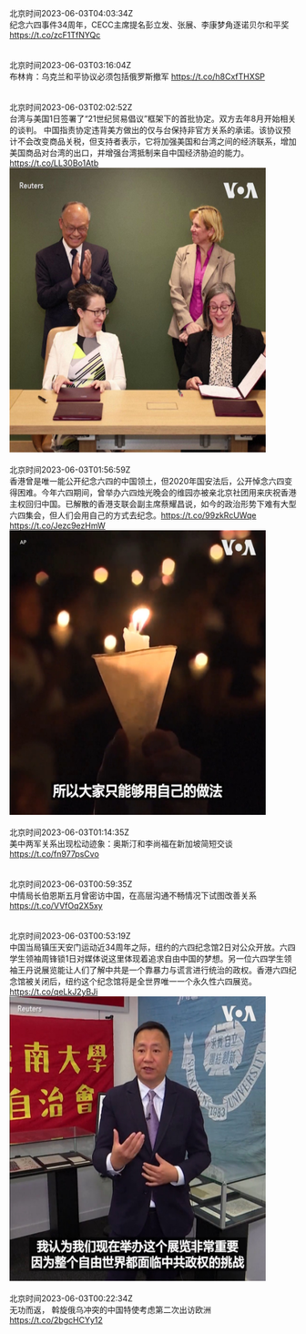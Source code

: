 北京时间2023-06-03T04:03:34Z<br>纪念六四事件34周年，CECC主席提名彭立发、张展、李康梦角逐诺贝尔和平奖 https://t.co/zcF1TfNYQc<br><br><br>北京时间2023-06-03T03:16:04Z<br>布林肯：乌克兰和平协议必须包括俄罗斯撤军 https://t.co/h8CxfTHXSP<br><br><br>北京时间2023-06-03T02:02:52Z<br>台湾与美国1日签署了“21世纪贸易倡议”框架下的首批协定。双方去年8月开始相关的谈判。 中国指责协定违背美方做出的仅与台保持非官方关系的承诺。该协议预计不会改变商品关税，但支持者表示，它将加强美国和台湾之间的经济联系，增加美国商品对台湾的出口，并增强台湾抵制来自中国经济胁迫的能力。 https://t.co/LL30Bo1Atb<br><img src='/temp/video/2023/t-Month-6/w-Day-03/VOAChinese/1664694081799241732_0.jpg' width='450' height='500'><br><br>北京时间2023-06-03T01:56:59Z<br>香港曾是唯一能公开纪念六四的中国领土，但2020年国安法后，公开悼念六四变得困难。今年六四期间，曾举办六四烛光晚会的维园亦被亲北京社团用来庆祝香港主权回归中国。已解散的香港支联会副主席蔡耀昌说，如今的政治形势下难有大型六四集会，但人们会用自己的方式去纪念。https://t.co/99zkRcUWqe https://t.co/Jezc9ezHmW<br><img src='/temp/video/2023/t-Month-6/w-Day-03/VOAChinese/1664692601495212037_0.jpg' width='450' height='500'><br><br>北京时间2023-06-03T01:14:35Z<br>美中两军关系出现松动迹象：奥斯汀和李尚福在新加坡简短交谈 https://t.co/fn977psCvo<br><br><br>北京时间2023-06-03T00:59:35Z<br>中情局长伯恩斯五月曾密访中国，在高层沟通不畅情况下试图改善关系 https://t.co/VVfOq2X5xy<br><br><br>北京时间2023-06-03T00:53:19Z<br>中国当局镇压天安门运动近34周年之际，纽约的六四纪念馆2日对公众开放。六四学生领袖周锋锁1日对媒体说这里体现着追求自由中国的梦想。另一位六四学生领袖王丹说展览能让人们了解中共是一个靠暴力与谎言进行统治的政权。香港六四纪念馆被关闭后，纽约这个纪念馆将是全世界唯一一个永久性六四展览。 https://t.co/qeLkJ2yBJi<br><img src='/temp/video/2023/t-Month-6/w-Day-03/VOAChinese/1664676580080381952_0.jpg' width='450' height='500'><br><br>北京时间2023-06-03T00:22:34Z<br>无功而返， 斡旋俄乌冲突的中国特使考虑第二次出访欧洲 https://t.co/2bgcHCYy12<br><br><br>